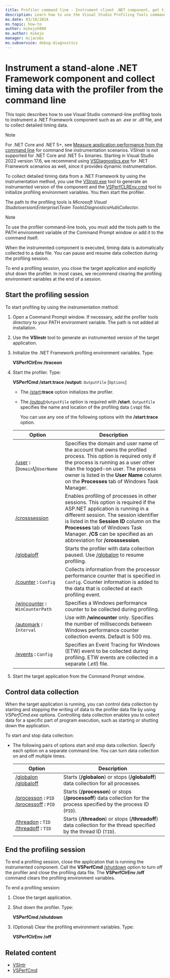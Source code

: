 ```yaml
---
title: Profiler command line - Instrument client .NET component, get time data
description: Learn how to use the Visual Studio Profiling Tools command-line tools to collect timing data for a .NET Framework component of a stand-alone application.
ms.date: 03/18/2024
ms.topic: how-to
author: mikejo5000
ms.author: mikejo
manager: mijacobs
ms.subservice: debug-diagnostics
---
```

# Instrument a stand-alone .NET Framework component and collect timing data with the profiler from the command line

This topic describes how to use Visual Studio command-line profiling tools to instrument a .NET Framework component such as an .*exe* or .*dll* file, and to collect detailed timing data.

> [!NOTE]
> For .NET Core and .NET 5+, see [Measure application performance from the command line](../profiling/profile-apps-from-command-line.md) for command line instrumentation scenarios. VSInstr is not supported for .NET Core and .NET 5+ binaries. Starting in Visual Studio 2022 version 17.6, we recommend using [VSDiagnostics.exe](../profiling/profile-apps-from-command-line.md) for .NET Framework scenarios as well, since it provides dynamic instrumentation.

 To collect detailed timing data from a .NET Framework by using the instrumentation method, you use the [VSInstr.exe](../profiling/vsinstr.md) tool to generate an instrumented version of the component and the [VSPerfCLREnv.cmd](../profiling/vsperfclrenv.md) tool to initialize profiling environment variables. You then start the profiler.

 The path to the profiling tools is *Microsoft Visual Studio\version\Enterprise\Team Tools\DiagnosticsHub\Collector*.

 > [!NOTE]
 > To use the profiler command-line tools, you must add the tools path to the PATH environment variable of the Command Prompt window or add it to the command itself.

 When the instrumented component is executed, timing data is automatically collected to a data file. You can pause and resume data collection during the profiling session.

 To end a profiling session, you close the target application and explicitly shut down the profiler. In most cases, we recommend clearing the profiling environment variables at the end of a session.

## Start the profiling session

To start profiling by using the instrumentation method:

1. Open a Command Prompt window. If necessary, add the profiler tools directory to your PATH environment variable. The path is not added at installation.

2. Use the **VSInstr** tool to generate an instrumented version of the target application.

3. Initialize the .NET Framework profiling environment variables. Type:

    **VSPerfClrEnv /traceon**

4. Start the profiler. Type:

    **VSPerfCmd /start:trace /output:** `OutputFile` [`Options`]

   - The [/start](/previous-versions/visualstudio/visual-studio-2017/profiling/start)**:trace** option initializes the profiler.

   - The [/output](/previous-versions/visualstudio/visual-studio-2017/profiling/output)**:**`OutputFile` option is required with **/start**. `OutputFile` specifies the name and location of the profiling data (.vsp) file.

     You can use any one of the following options with the **/start:trace** option.

   | Option | Description |
   | - | - |
   | [/user](/previous-versions/visualstudio/visual-studio-2017/profiling/user-vsperfcmd) **:**[`Domain`**\\**]`UserName` | Specifies the domain and user name of the account that owns the profiled process. This option is required only if the process is running as a user other than the logged-on user. The process owner is listed in the **User Name** column on the **Processes** tab of Windows Task Manager. |
   | [/crosssession](/previous-versions/visualstudio/visual-studio-2017/profiling/crosssession) | Enables profiling of processes in other sessions. This option is required if the ASP.NET application is running in a different session. The session identifier is listed in the **Session ID** column on the **Processes** tab of Windows Task Manager. **/CS** can be specified as an abbreviation for **/crosssession**. |
   | [/globaloff](/previous-versions/visualstudio/visual-studio-2017/profiling/globalon-and-globaloff) | Starts the profiler with data collection paused. Use [/globalon](../profiling/globalon-and-globaloff.md) to resume profiling. |
   | [/counter](/previous-versions/visualstudio/visual-studio-2017/profiling/counter) **:** `Config` | Collects information from the processor performance counter that is specified in `Config`. Counter information is added to the data that is collected at each profiling event. |
   | [/wincounter](/previous-versions/visualstudio/visual-studio-2017/profiling/wincounter) **:** `WinCounterPath` | Specifies a Windows performance counter to be collected during profiling. |
   | [/automark](/previous-versions/visualstudio/visual-studio-2017/profiling/automark) **:** `Interval` | Use with **/wincounter** only. Specifies the number of milliseconds between Windows performance counter collection events. Default is 500 ms. |
   | [/events](/previous-versions/visualstudio/visual-studio-2017/profiling/events-vsperfcmd) **:** `Config` | Specifies an Event Tracing for Windows (ETW) event to be collected during profiling. ETW events are collected in a separate (.*etl*) file. |

5. Start the target application from the Command Prompt window.

## Control data collection

When the target application is running, you can control data collection by starting and stopping the writing of data to the profiler data file by using *VSPerfCmd.exe* options. Controlling data collection enables you to collect data for a specific part of program execution, such as starting or shutting down the application.

To start and stop data collection:

- The following pairs of options start and stop data collection. Specify each option on a separate command line. You can turn data collection on and off multiple times.

    |Option|Description|
    |------------|-----------------|
    |[/globalon /globaloff](/previous-versions/visualstudio/visual-studio-2017/profiling/globalon-and-globaloff)|Starts (**/globalon**) or stops (**/globaloff**) data collection for all processes.|
    |[/processon](/previous-versions/visualstudio/visual-studio-2017/profiling/processon-and-processoff) **:** `PID` [/processoff](/previous-versions/visualstudio/visual-studio-2017/profiling/processon-and-processoff) **:** `PID`|Starts (**/processon**) or stops (**/processoff**) data collection for the process specified by the process ID (`PID`).|
    |[/threadon](/previous-versions/visualstudio/visual-studio-2017/profiling/threadon-and-threadoff) **:** `TID` [/threadoff](/previous-versions/visualstudio/visual-studio-2017/profiling/threadon-and-threadoff) **:** `TID`|Starts (**/threadon**) or stops (**/threadoff**) data collection for the thread specified by the thread ID (`TID`).|

## End the profiling session

 To end a profiling session, close the application that is running the instrumented component. Call the **VSPerfCmd** [/shutdown](/previous-versions/visualstudio/visual-studio-2017/profiling/shutdown) option to turn off the profiler and close the profiling data file. The **VSPerfClrEnv /off** command clears the profiling environment variables.

To end a profiling session:

1. Close the target application.

2. Shut down the profiler. Type:

     **VSPerfCmd /shutdown**

3. (Optional) Clear the profiling environment variables. Type:

     **VSPerfClrEnv /off**

## Related content

- [VSIntr](../profiling/vsinstr.md)
- [VSPerfCmd](../profiling/vsperfcmd.md)

